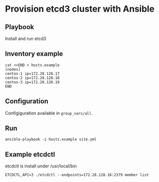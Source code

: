 # Provision etcd3 cluster with Ansible

## Playbook

Install and run etcd3

## Inventory example

```
cat <<END > hosts.example
[nodes]
centos-1 ip=172.28.128.17
centos-2 ip=172.28.128.18
centos-3 ip=172.28.128.19
END
```

## Configuration

Configiguration available in `group_vars/all`.

## Run

```
ansible-playbook -i hosts.example site.yml
```

## Example etcdctl 

etcdctl is install under /usr/local/bin

```
ETCDCTL_API=3 ./etcdctl --endpoints=172.28.128.16:2379 member list
```

